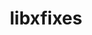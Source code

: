 ---
title: "libxfixes"
layout: cache
categories: [package, develop-2024-12-29]
meta: {"versions": ["5.0.3"], "compilers": ["gcc@=11.4.0", "oneapi@=2024.2.1"], "oss": ["ubuntu22.04"], "platforms": ["linux"], "targets": ["x86_64_v3"], "stacks": ["e4s", "e4s-oneapi", "root"], "num_specs": 3, "num_specs_by_stack": {"root": 3, "e4s": 2, "e4s-oneapi": 1}}
spec_details: [{"hash": "grujodb57tkwakr5jr6grjkrda6y6dq4", "compiler": "gcc@=11.4.0", "versions": ["5.0.3"], "os": "ubuntu22.04", "platform": "linux", "target": "x86_64_v3", "variants": ["build_system=autotools"], "stacks": ["root", "e4s"], "size": "-", "tarball": "https://binaries.spack.io/develop-2024-12-29/build_cache/linux-ubuntu22.04-x86_64_v3/gcc-11.4.0/libxfixes-5.0.3/linux-ubuntu22.04-x86_64_v3-gcc-11.4.0-libxfixes-5.0.3-grujodb57tkwakr5jr6grjkrda6y6dq4.spack"}, {"hash": "j5xx3rskwcsptqjn57guffmt5qwiwmod", "compiler": "gcc@=11.4.0", "versions": ["5.0.3"], "os": "ubuntu22.04", "platform": "linux", "target": "x86_64_v3", "variants": ["build_system=autotools"], "stacks": ["root", "e4s"], "size": "-", "tarball": "https://binaries.spack.io/develop-2024-12-29/build_cache/linux-ubuntu22.04-x86_64_v3/gcc-11.4.0/libxfixes-5.0.3/linux-ubuntu22.04-x86_64_v3-gcc-11.4.0-libxfixes-5.0.3-j5xx3rskwcsptqjn57guffmt5qwiwmod.spack"}, {"hash": "p5o4aaje2cxbjj7tlw7uutpmeff32nmv", "compiler": "oneapi@=2024.2.1", "versions": ["5.0.3"], "os": "ubuntu22.04", "platform": "linux", "target": "x86_64_v3", "variants": ["build_system=autotools"], "stacks": ["e4s-oneapi", "root"], "size": "-", "tarball": "https://binaries.spack.io/develop-2024-12-29/build_cache/linux-ubuntu22.04-x86_64_v3/oneapi-2024.2.1/libxfixes-5.0.3/linux-ubuntu22.04-x86_64_v3-oneapi-2024.2.1-libxfixes-5.0.3-p5o4aaje2cxbjj7tlw7uutpmeff32nmv.spack"}]
---